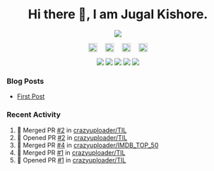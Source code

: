 <h1 align="center">Hi there 👋, I am Jugal Kishore.</h1>
<!--<p align="center"><img src="https://komarev.com/ghpvc/?username=crazyuploader" /></p>-->
<p align="center"><img src="https://readme-stats.jugalkishore.me/api?username=crazyuploader&title_color=333&text_color=777" /></p>
<p align="center">
    <a href="https://dev.to/crazyuploader" target="blank"><img align="center" src="https://cdn.jsdelivr.net/npm/simple-icons@3.0.1/icons/dev-dot-to.svg" alt="Jugal Kishore" height="20" width="20" /></a>&emsp;
    <a href="https://twitter.com/crazyjugal" target="blank"><img align="center" src="https://cdn.jsdelivr.net/npm/simple-icons@3.0.1/icons/twitter.svg" alt="kingokings" height="20" width="20" /></a>&emsp;
    <a href="https://linkedin.com/in/crazyuploader" target="blank"><img align="center" src="https://cdn.jsdelivr.net/npm/simple-icons@3.0.1/icons/linkedin.svg" alt="Jugal Kishore" height="20" width="20" /></a>&emsp;
    <a href="https://facebook.com/profile.php?id=100051213879144" target="blank"><img align="center" src="https://cdn.jsdelivr.net/npm/simple-icons@3.0.1/icons/facebook.svg" alt="Jugal Kishore" height="20" width="20" /></a>
</p>
<p align="center">
    <img src="https://badges.pufler.dev/visits/crazyuploader/crazyuploader?style=flat-square&color=black&logo=github">
    <img src="https://badges.pufler.dev/years/crazyuploader?style=flat-square&color=black&logo=github">
    <img src="https://badges.pufler.dev/repos/crazyuploader?style=flat-square&color=black&logo=github">
    <img src="https://badges.pufler.dev/gists/crazyuploader?style=flat-square&color=black&logo=github">
    <img src="https://badges.pufler.dev/commits/monthly/crazyuploader?style=flat-square&color=black&logo=github">
</p>

### Blog Posts
<!-- BLOG-POST-LIST:START -->
- [First Post](https://jugalkishore.me/posts/first-post/)
<!-- BLOG-POST-LIST:END -->

### Recent Activity

<!--START_SECTION:activity-->
1. 🎉 Merged PR [#2](https://github.com/crazyuploader/TIL/pull/2) in [crazyuploader/TIL](https://github.com/crazyuploader/TIL)
2. 💪 Opened PR [#2](https://github.com/crazyuploader/TIL/pull/2) in [crazyuploader/TIL](https://github.com/crazyuploader/TIL)
3. 🎉 Merged PR [#4](https://github.com/crazyuploader/IMDB_TOP_50/pull/4) in [crazyuploader/IMDB_TOP_50](https://github.com/crazyuploader/IMDB_TOP_50)
4. 🎉 Merged PR [#1](https://github.com/crazyuploader/TIL/pull/1) in [crazyuploader/TIL](https://github.com/crazyuploader/TIL)
5. 💪 Opened PR [#1](https://github.com/crazyuploader/TIL/pull/1) in [crazyuploader/TIL](https://github.com/crazyuploader/TIL)
<!--END_SECTION:activity-->

<!--<p align="center"><img src="https://quotes-github-readme.vercel.app/api?type=horizontal" /></p>-->
